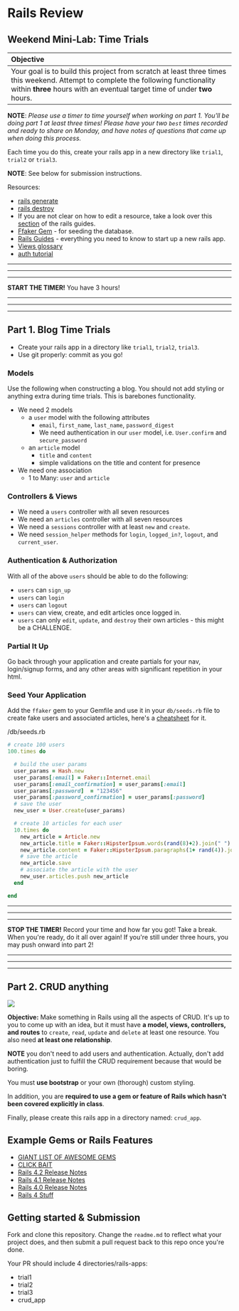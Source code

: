 # Rails Review
## Weekend Mini-Lab: Time Trials

| Objective |
| :--- |
| Your goal is to build this project from scratch at least three times this weekend.  Attempt to complete the following functionality within **three** hours with an eventual target time of under **two** hours. |

**NOTE**: *Please use a timer to time yourself when working on part 1. You'll be doing part 1 at least three times! Please have your two `best` times recorded and ready to share on Monday, and have notes of questions that came up when doing this process.*

Each time you do this, create your rails app in a new directory like `trial1`, `trial2` or `trial3`.

**NOTE**: See below for submission instructions.

Resources:

* [rails generate](http://guides.rubyonrails.org/command_line.html#rails-generate)
* [rails destroy](http://guides.rubyonrails.org/command_line.html#rails-destroy)
* If you are not clear on how to edit a resource, take a look over this [section](http://guides.rubyonrails.org/getting_started.html#updating-articles) of the rails guides.
* [Ffaker Gem](https://github.com/ffaker/ffaker) - for seeding the database.
* [Rails Guides](http://guides.rubyonrails.org/) - everything you need to know to start up a new rails app.
* [Views glossary](https://github.com/sf-wdi-25/notes/blob/master/week-07-rails/day-04-rails/dusk-views/glossary.md)
* [auth tutorial](https://github.com/sf-wdi-25/public_library_app/blob/master/1_users_and_auth.md)

---
---
---

**START THE TIMER!** You have 3 hours!

---
---
---

## Part 1. Blog Time Trials

* Create your rails app in a directory like `trial1`, `trial2`, `trial3`.
* Use git properly: commit as you go!

### Models

Use the following when constructing a blog. You should not add styling or anything extra during time trials. This is barebones functionality.

* We need 2 models
  * a `user` model with the following attributes
    * `email`, `first_name`, `last_name`, `password_digest`
    * We need authentication in our `user` model, i.e. `User.confirm` and `secure_password`
  * an `article` model
    * `title` and `content`
    * simple validations on the title and content for presence
* We need one association
  * 1 to Many: `user` and `article`

### Controllers & Views

* We need a `users` controller with all seven resources
* We need an `articles` controller with all seven resources
* We need a `sessions` controller with at least `new` and `create`.
* We need `session_helper` methods for `login`, `logged_in?`, `logout`, and `current_user`.

### Authentication & Authorization

With all of the above `users` should be able to do the following:

* `users` can `sign_up`
* `users` can `login`
* `users` can `logout`
* `users` can view, create, and edit articles once logged in.
* `users` can only `edit`, `update`, and `destroy` their own articles - this might be a CHALLENGE.


### Partial It Up

Go back through your application and create partials for your nav, login/signup forms, and any other areas with significant repetition in your html.

### Seed Your Application

Add the `ffaker` gem to your Gemfile and use it in your `db/seeds.rb` file to create fake users and associated articles, here's a [cheatsheet](http://ricostacruz.com/cheatsheets/ffaker.html) for it.

/db/seeds.rb

```ruby
# create 100 users
100.times do

  # build the user params
  user_params = Hash.new
  user_params[:email] = Faker::Internet.email
  user_params[:email_confirmation] = user_params[:email]
  user_params[:password]  = "123456"
  user_params[:password_confirmation] = user_params[:password]
  # save the user
  new_user = User.create(user_params)

  # create 10 articles for each user
  10.times do
    new_article = Article.new
    new_article.title = Faker::HipsterIpsum.words(rand(8)+2).join(" ")
    new_article.content = Faker::HipsterIpsum.paragraphs(1+ rand(4)).join("\n")
    # save the article
    new_article.save
    # associate the article with the user
    new_user.articles.push new_article
  end

end

```

---
---
---

**STOP THE TIMER!** Record your time and how far you got! Take a break. When you're ready, do it all over again! If you're still under three hours, you may push onward into part 2!

---
---
---


## Part 2. CRUD anything

<img src="https://cloud.githubusercontent.com/assets/1329385/11764306/6a85c4e8-a0df-11e5-8579-2f4886e1d121.gif">

**Objective:** Make something in Rails using all the aspects of CRUD. It's up to you to come up with an idea, but it must have **a model, views, controllers, and routes** to `create`, `read`, `update` and `delete` at least one resource.  You also need **at least one relationship**.

**NOTE** you don't need to add users and authentication. Actually, don't add authentication just to fulfill the CRUD requirement because that would be boring.

You must **use bootstrap** or your own (thorough) custom styling.

In addition, you are **required to use a gem or feature of Rails which hasn't been covered explicitly in class**.

Finally, please create this rails app in a directory named: `crud_app`.

## Example Gems or Rails Features

* <a href="https://github.com/markets/awesome-ruby" target="_blank">GIANT LIST OF AWESOME GEMS</a>
* <a href="http://code.tutsplus.com/articles/24-extremely-useful-ruby-gems-for-web-development--net-23863" target="_blank">CLICK BAIT</a>
* <a href="http://guides.rubyonrails.org/4_2_release_notes.html" target="_blank">Rails 4.2 Release Notes</a>
* <a href="http://guides.rubyonrails.org/4_1_release_notes.html" target="_blank">Rails 4.1 Release Notes</a>
* <a href="http://guides.rubyonrails.org/4_0_release_notes.html" target="_blank">Rails 4.0 Release Notes</a>
* <a href="https://blog.engineyard.com/2013/new-in-rails-4" target="_blank">Rails 4 Stuff</a>

## Getting started & Submission

Fork and clone this repository. Change the `readme.md` to reflect what your project does, and then submit a pull request back to this repo once you're done.  

Your PR should include 4 directories/rails-apps:
* trial1
* trial2
* trial3
* crud_app
